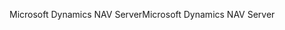 <span data-ttu-id="6860e-101">Microsoft Dynamics NAV Server</span><span class="sxs-lookup"><span data-stu-id="6860e-101">Microsoft Dynamics NAV Server</span></span>